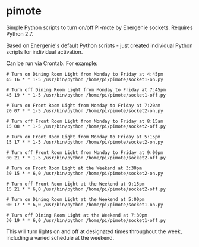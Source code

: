 # pimote
Simple Python scripts to turn on/off Pi-mote by Energenie sockets. Requires Python 2.7.

Based on Energenie's default Python scripts - just created individual Python scripts for individual activation.

Can be run via Crontab. For example:

	# Turn on Dining Room Light from Monday to Friday at 4:45pm
	45 16 * * 1-5 /usr/bin/python /home/pi/pimote/socket1-on.py

	# Turn off Dining Room Light from Monday to Friday at 7:45pm
	45 19 * * 1-5 /usr/bin/python /home/pi/pimote/socket1-off.py

	# Turn on Front Room Light from Monday to Friday at 7:20am
	20 07 * * 1-5 /usr/bin/python /home/pi/pimote/socket2-on.py

	# Turn off Front Room Light from Monday to Friday at 8:15am
	15 08 * * 1-5 /usr/bin/python /home/pi/pimote/socket2-off.py

	# Turn on Front Room Light from Monday to Friday at 5:15pm
	15 17 * * 1-5 /usr/bin/python /home/pi/pimote/socket2-on.py

	# Turn off Front Room Light from Monday to Friday at 9:00pm
	00 21 * * 1-5 /usr/bin/python /home/pi/pimote/socket2-off.py

	# Turn on Front Room Light at the Weekend at 3:30pm
	30 15 * * 6,0 /usr/bin/python /home/pi/pimote/socket2-on.py

	# Turn off Front Room Light at the Weekend at 9:15pm
	15 21 * * 6,0 /usr/bin/python /home/pi/pimote/socket2-off.py

	# Turn on Dining Room Light at the Weekend at 5:00pm
	00 17 * * 6,0 /usr/bin/python /home/pi/pimote/socket1-on.py

	# Turn off Dining Room Light at the Weekend at 7:30pm
	30 19 * * 6,0 /usr/bin/python /home/pi/pimote/socket1-off.py

This will turn lights on and off at designated times throughout the week, including a varied schedule at the weekend.
